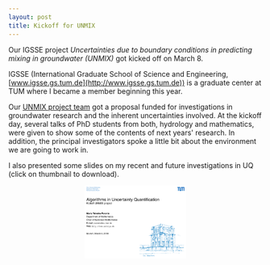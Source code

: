 ```yaml
---
layout: post
title: Kickoff for UNMIX
---
```

Our IGSSE project *Uncertainties due to boundary conditions in predicting mixing in groundwater (UNMIX)* got kicked off on March 8.

IGSSE (International Graduate School of Science and Engineering, [www.igsse.gs.tum.de](http://www.igsse.gs.tum.de)) is a graduate center at TUM where I became a member beginning this year.

Our [UNMIX project team](http://www.igsse.gs.tum.de/index.php?id=178) got a proposal funded for investigations in groundwater research and the inherent uncertainties involved. At the kickoff day, several talks of PhD students from both, hydrology and mathematics, were given to show some of the contents of next years' research. In addition, the principal investigators spoke a little bit about the environment we are going to work in.

I also presented some slides on my recent and future investigations in UQ (click on thumbnail to download).

<center>
<a href="/assets/files/slides-kickoff-unmix.pdf">
	<img src="/assets/images/thumbnail-slides-kickoff-unmix.png" width="40%" class="img-link" />
</a>
</center>

